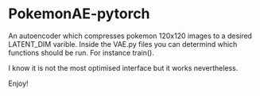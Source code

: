 # PokemonAE-pytorch

An autoencoder which compresses pokemon 120x120 images to a desired LATENT_DIM varible. 
Inside the VAE.py files you can determind which functions should be run. For instance train().

I know it is not the most optimised interface but it works nevertheless.

Enjoy!

